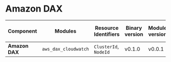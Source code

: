 # Amazon DAX

| **Component**    | **Modules**           | **Resource Identifiers** | **Binary version** | **Module version** | **Latest Module URI**                                                                            | **Changelog**                                                              |
|------------------|-----------------------|--------------------------|--------------------|--------------------|------------------------------------------------------------------------------------------------|----------------------------------------------------------------------------|
| **Amazon DAX**           | `aws_dax_cloudwatch`                        | `ClusterId`, `NodeId`                                      | v0.1.0             | v0.0.1             | [Download](https://github.com/last9/openmetrics-registry/releases/download/v0.0.1/aws_cloudwatch_dax_dax_v0.0.1.hcl)                           | [Changelog](https://github.com/last9/openmetrics-registry/blob/master/aws/cloudwatch/dax/CHANGELOG.md)           |